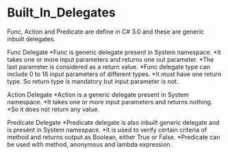 # Built_In_Delegates

Func, Action and Predicate are define in C# 3.0 and these are generic inbuilt delegates.

Func Delegate
*Func is generic delegate present in System namespace. 
*It takes one or more input parameters and returns one out parameter. 
*The last parameter is considered as a return value.
*Func delegate type can include 0 to 16 input parameters of different types. 
*It must have one return type. So return type is mandatory but input parameter is not.

Action Delegate
*Action is a generic delegate present in System namespace. 
*It takes one or more input parameters and returns nothing.
*So it does not return any value.

Predicate Delegate
*Predicate delegate is also inbuilt generic delegate and is present in System namespace.
*It is used to verify certain criteria of method and returns output as Boolean, either True or False.
*Predicate can be used with method, anonymous and lambda expression.
